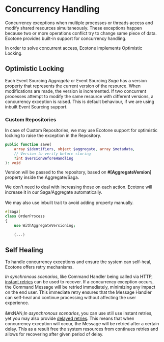 # Concurrency Handling

Concurrency exceptions when multiple processes or threads access and modify shared resources simultaneously. These exceptions happen because two or more operations conflict try to change same piece of data. Ecotone provides built-in support for concurrency handling.&#x20;

In order to solve concurrent access, Ecotone implements Optimistic Locking.&#x20;

## Optimistic Locking

Each Event Sourcing _Aggregate_ or Event Sourcing _Saga_ has a version property that represents the current version of the resource. When modifications are made, the version is incremented. If two concurrent processes attempt to modify the same resource with different versions, a concurrency exception is raised. This is default behaviour, if we are using inbuilt Event Sourcing support.

### Custom Repositories

In case of Custom Repositories, we may use Ecotone support for optimistic locking to raise the exception in the Repository.

```php
public function save(
    array $identifiers, object $aggregate, array $metadata, 
    // Version to verify before storing
    ?int $versionBeforeHandling
): void
```

Version will be passed to the repository, based on **#\[AggregateVersion]** property inside the Aggregate/Saga.

We don't need to deal with increasing those on each action. Ecotone will increase it in our Saga/Aggregate automatically. \
\
We may also use inbuilt trait to avoid adding property manually.

```php
#[Saga]
class OrderProcess
{
    use WithAggregateVersioning;
     
    (...)
```

## Self Healing

To handle concurrency exceptions and ensure the system can self-heal, Ecotone offers retry mechanisms.&#x20;

_In synchronous scenarios_, like Command Handler being called via HTTP, [instant retries](retries.md#instant-retries) can be used to recover. If a concurrency exception occurs, the Command Message will be retried immediately, minimizing any impact on the end user. This immediate retry ensures that the Message Handler can self-heal and continue processing without affecting the user experience.\
\
&#xNAN;_&#x49;n asynchronous scenarios_, you can use still use instant retries, yet you may also provide [delayed retries](retries.md#delayed-retries). This means that when concurrency exception will occur, the Message will be retried after a certain delay. This as a result free the system resources from continues retries and allows for recovering after given period of delay.

